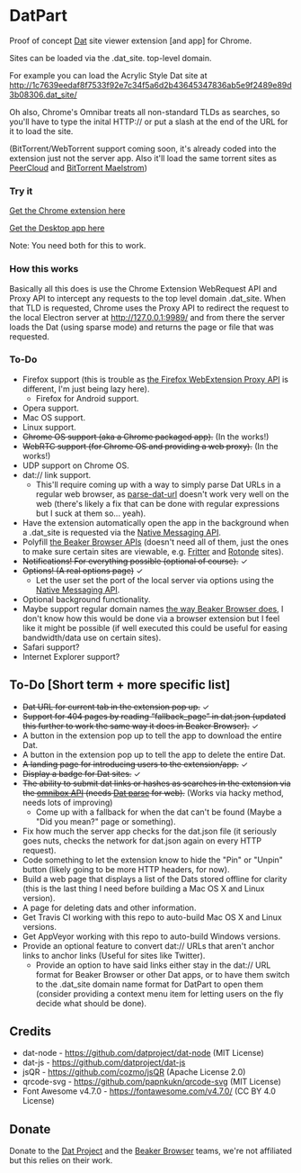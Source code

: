 # DatPart
Proof of concept [Dat](https://datproject.org/) site viewer extension [and app] for Chrome.

Sites can be loaded via the .dat_site. top-level domain.

For example you can load the Acrylic Style Dat site at http://1c7639eedaf8f7533f92e7c34f5a6d2b43645347836ab5e9f2489e89d3b08306.dat_site/

Oh also, Chrome's Omnibar treats all non-standard TLDs as searches, so you'll have to type the inital HTTP:// or put a slash at the end of the URL for it to load the site.

(BitTorrent/WebTorrent support coming soon, it's already coded into the extension just not the server app. Also it'll load the same torrent sites as [PeerCloud](https://github.com/jhiesey/peercloud) and [BitTorrent Maelstrom](http://blog.bittorrent.com/2014/12/10/project-maelstrom-the-internet-we-build-next/))

### Try it

[Get the Chrome extension here](https://chrome.google.com/webstore/detail/datpart-extension/hnblaajbillhajijlbaepnjglfgepdgm)

[Get the Desktop app here](https://github.com/HughIsaacs2/DatPart/releases)

Note: You need both for this to work.

### How this works

Basically all this does is use the Chrome Extension WebRequest API and Proxy API to intercept any requests to the top level domain .dat_site. When that TLD is requested, Chrome uses the Proxy API to redirect the request to the local Electron server at http://127.0.0.1:9989/ and from there the server loads the Dat (using sparse mode) and returns the page or file that was requested.

### To-Do

* Firefox support (this is trouble as [the Firefox WebExtension Proxy API](https://developer.mozilla.org/en-US/Add-ons/WebExtensions/API/proxy) is different, I'm just being lazy here).
  * Firefox for Android support.
* Opera support.
* Mac OS support.
* Linux support.
* ~~Chrome OS support (aka a Chrome packaged app).~~ (In the works!)
* ~~WebRTC support (for Chrome OS and providing a web proxy).~~ (In the works!)
* UDP support on Chrome OS.
* dat:// link support.
  * This'll require coming up with a way to simply parse Dat URLs in a regular web browser, as [parse-dat-url](https://github.com/pfrazee/parse-dat-url "parse-dat-url") doesn't work very well on the web (there's likely a fix that can be done with regular expressions but I suck at them so... yeah).
* Have the extension automatically open the app in the background when a .dat_site is requested via the [Native Messaging API](https://developer.chrome.com/apps/nativeMessaging).
* Polyfill [the Beaker Browser APIs](https://beakerbrowser.com/docs/apis/) (doesn't need all of them, just the ones to make sure certain sites are viewable, e.g. [Fritter](https://github.com/beakerbrowser/fritter) and [Rotonde](https://github.com/Rotonde/rotonde-client) sites).
* ~~Notifications! For everything possible (optional of course).~~ ✓
* ~~Options! (A real options page)~~ ✓
  * Let the user set the port of the local server via options using the [Native Messaging API](https://developer.chrome.com/apps/nativeMessaging).
* Optional background functionality.
* Maybe support regular domain names [the way Beaker Browser does](https://beakerbrowser.com/2017/02/22/beaker-0-6-1.html), I don't know how this would be done via a browser extension but I feel like it might be possible (if well executed this could be useful for easing bandwidth/data use on certain sites).
* Safari support?
* Internet Explorer support?

## To-Do [Short term + more specific list]
* ~~Dat URL for current tab in the extension pop up.~~ ✓
* ~~Support for 404 pages by reading “fallback_page” in dat.json (updated this further to work the same way it does in Beaker Browser).~~ ✓
* A button in the extension pop up to tell the app to download the entire Dat.
* A button in the extension pop up to tell the app to delete the entire Dat.
* ~~A landing page for introducing users to the extension/app.~~ ✓
* ~~Display a badge for Dat sites.~~ ✓
* ~~The ability to submit dat links or hashes as searches in the extension via the [omnibox API](https://developer.chrome.com/extensions/omnibox) (needs [Dat parse](https://github.com/pfrazee/parse-dat-url "parse-dat-url") for web).~~ (Works via hacky method, needs lots of improving)
  * Come up with a fallback for when the dat can't be found (Maybe a "Did you mean?" page or something).
* Fix how much the server app checks for the dat.json file (it seriously goes nuts, checks the network for dat.json again on every HTTP request).
* Code something to let the extension know to hide the "Pin" or "Unpin" button (likely going to be more HTTP headers, for now).
* Build a web page that displays a list of the Dats stored offline for clarity (this is the last thing I need before building a Mac OS X and Linux version).
* A page for deleting dats and other information.
* Get Travis CI working with this repo to auto-build Mac OS X and Linux versions.
* Get AppVeyor working with this repo to auto-build Windows versions.
* Provide an optional feature to convert dat:// URLs that aren't anchor links to anchor links (Useful for sites like Twitter).
  * Provide an option to have said links either stay in the dat:// URL format for Beaker Browser or other Dat apps, or to have them switch to the .dat_site domain name format for DatPart to open them (consider providing a context menu item for letting users on the fly decide what should be done).

## Credits
* dat-node - https://github.com/datproject/dat-node (MIT License)
* dat-js - https://github.com/datproject/dat-js
* jsQR - https://github.com/cozmo/jsQR (Apache License 2.0)
* qrcode-svg - https://github.com/papnkukn/qrcode-svg (MIT License)
* Font Awesome v4.7.0 - https://fontawesome.com/v4.7.0/ (CC BY 4.0 License)

## Donate
Donate to the [Dat Project](https://donate.datproject.org/) and the [Beaker Browser](https://opencollective.com/beaker?referral=17298) teams, we're not affiliated but this relies on their work.
